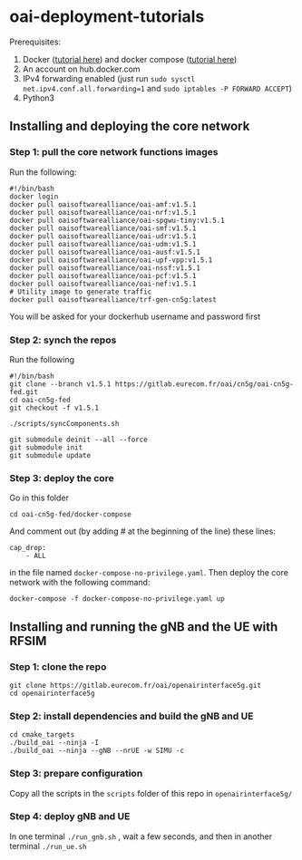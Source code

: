 # oai-deployment-tutorials

Prerequisites:
1. Docker ([tutorial here](https://www.digitalocean.com/community/tutorials/how-to-install-and-use-docker-on-ubuntu-22-04)) and docker compose ([tutorial here](https://www.digitalocean.com/community/tutorials/how-to-install-and-use-docker-compose-on-ubuntu-22-04))
2. An account on hub.docker.com
3. IPv4 forwarding enabled (just run `sudo sysctl net.ipv4.conf.all.forwarding=1` and `sudo iptables -P FORWARD ACCEPT`)
4. Python3

## Installing and deploying the core network
### Step 1: pull the core network functions images
Run the following:
```
#!/bin/bash
docker login
docker pull oaisoftwarealliance/oai-amf:v1.5.1
docker pull oaisoftwarealliance/oai-nrf:v1.5.1
docker pull oaisoftwarealliance/oai-spgwu-tiny:v1.5.1
docker pull oaisoftwarealliance/oai-smf:v1.5.1
docker pull oaisoftwarealliance/oai-udr:v1.5.1
docker pull oaisoftwarealliance/oai-udm:v1.5.1
docker pull oaisoftwarealliance/oai-ausf:v1.5.1
docker pull oaisoftwarealliance/oai-upf-vpp:v1.5.1
docker pull oaisoftwarealliance/oai-nssf:v1.5.1
docker pull oaisoftwarealliance/oai-pcf:v1.5.1
docker pull oaisoftwarealliance/oai-nef:v1.5.1
# Utility image to generate traffic
docker pull oaisoftwarealliance/trf-gen-cn5g:latest

```
You will be asked for your dockerhub username and password first
### Step 2: synch the repos
Run the following
```
#!/bin/bash
git clone --branch v1.5.1 https://gitlab.eurecom.fr/oai/cn5g/oai-cn5g-fed.git
cd oai-cn5g-fed
git checkout -f v1.5.1

./scripts/syncComponents.sh

git submodule deinit --all --force
git submodule init
git submodule update

```

### Step 3: deploy the core
Go in this folder
```
cd oai-cn5g-fed/docker-compose
```
And comment out (by adding # at the beginning of the line) these lines:
```
cap_drop:
	- ALL
```
in the file named `docker-compose-no-privilege.yaml`.
Then deploy the core network with the following command:
```
docker-compose -f docker-compose-no-privilege.yaml up
```

## Installing and running the gNB and the UE with RFSIM
### Step 1: clone the repo
```
git clone https://gitlab.eurecom.fr/oai/openairinterface5g.git
cd openairinterface5g
```

### Step 2: install dependencies and build the gNB and UE
```
cd cmake_targets
./build_oai --ninja -I
./build_oai --ninja --gNB --nrUE -w SIMU -c
```

### Step 3: prepare configuration
Copy all the scripts in the `scripts` folder of this repo in `openairinterface5g/`

### Step 4: deploy gNB and UE
In one terminal `./run_gnb.sh` , wait a few seconds, and then in another terminal `./run_ue.sh`
